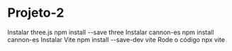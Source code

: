 # Projeto-2
 
Instalar three.js
npm install --save three
Instalar cannon-es
npm install cannon-es
Instalar Vite
npm install --save-dev vite
Rode o código
npx vite
